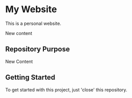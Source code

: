 # My Website

This is a personal website.

New content

## Repository Purpose

New Content

## Getting Started

To get started with this project, just 'close' this repository.
